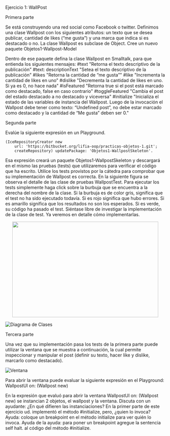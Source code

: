 Ejercicio 1: WallPost

Primera parte

Se está construyendo una red social como Facebook o twitter. Definimos una clase Wallpost con los siguientes atributos: un texto que se desea publicar, cantidad de likes (“me gusta”) y una marca que indica si es destacado o no. La clase Wallpost es subclase de Object.
Cree un nuevo paquete Objetos1-Wallpost-Model

Dentro de ese paquete defina la clase Wallpost en Smalltalk, para que entienda los siguientes mensajes:
#text 
"Retorna el texto descriptivo de la publicación"
#text: descriptionText 
"Setea el texto descriptivo de la publicación"
#likes 
"Retorna la cantidad de “me gusta”"
#like 
"Incrementa la cantidad de likes en uno"
#dislike 
"Decrementa la cantidad de likes en uno. Si ya es 0, no hace nada"
#isFeatured 
"Retorna true si el post está marcado como destacado, false en caso contrario"
#toggleFeatured 
"Cambia el post del estado destacado a no destacado y viceversa"
#initialize 
"Inicializa el estado de las variables de instancia del Wallpost. Luego de la invocación el Wallpost debe tener como texto: “Undefined post”, no debe estar marcado como destacado y la cantidad de “Me gusta” deben ser 0."

Segunda parte

Evalúe la siguiente expresión en un Playground.

    (IceRepositoryCreator new
      	url: 'https://bitbucket.org/lifia-oop/practicas-objetos-1.git';
      	createRepository) updatePackage: 'Objetos1-WallpostSkeleton'.

Esa expresión creará un paquete Objetos1-WallpostSkeleton y descargará en el mismo las pruebas (tests) que utilizaremos para verificar el código que ha escrito. 
Utilice los tests provistos por la cátedra para comprobar que su implementación de Wallpost es correcta. En la siguiente figura se observa el detalle de las clase de pruebas WallpostTest. Para ejecutar los tests simplemente haga click sobre la burbuja que se encuentra a la derecha del nombre de la clase. Si la burbuja es de color gris, significa que el test no ha sido ejecutado todavía. Si es rojo significa que hubo errores. Si es amarillo significa que los resultados no son los esperados. Si es verde, su código ha pasado el test.  Siéntase libre de investigar la implementación de la clase de test. Ya veremos en detalle cómo implementarlas. 

<p align="center">
  <img width="460" height="300" src="https://github.com/sergiooscarfauez/Orientacion-a-Objetos-I-UNLP-Facultad-de-Informatica/blob/master/Ejercicio%201%20WallPost/Imagenes/1.png?raw=true">
</p>

![Diagrama de Clases](https://github.com/sergiooscarfauez/Orientacion-a-Objetos-I-UNLP-Facultad-de-Informatica/blob/master/Ejercicio%201%20WallPost/Imagenes/1.png?raw=true)

Tercera parte

Una vez que su implementación pasa los tests de la primera parte puede utilizar la ventana que se muestra a continuación, la cual permite inspeccionar y manipular el post (definir su texto, hacer like y dislike, marcarlo como destacado).

![Ventana](https://github.com/sergiooscarfauez/Orientacion-a-Objetos-I-UNLP-Facultad-de-Informatica/blob/master/Ejercicio%201%20WallPost/Imagenes/2.png?raw=true)

Para abrir la ventana puede evaluar la siguiente expresión en el Playground:
WallpostUI on: (Wallpost new)

En la expresión que evaluó para abrir la ventana WallpostUI on: (Wallpost new) se instancian 2 objetos, el wallpost y la ventana. Discuta con un ayudante:
¿En qué difieren las instanciaciones?
En la primer parte de este ejercicio ud. implementó el método #initialize, pero, ¿quien lo invoca? 
Ayuda: coloque un breakpoint en el método initialize para ver quién lo invoca. 
Ayuda de la ayuda: para poner un breakpoint agregue la sentencia self halt. al código del método #initialize.
